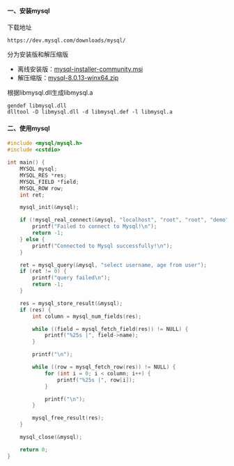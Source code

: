 #### 一、安装mysql

下载地址

```
https://dev.mysql.com/downloads/mysql/
```

分为安装版和解压缩版

- 离线安装版：[mysql-installer-community.msi](http://coderyyn.cn/DataBase/mysql-installer-community-8.0.13.0.msi)
- 解压缩版：[mysql-8.0.13-winx64.zip](http://coderyyn.cn/DataBase/mysql-8.0.13-winx64.zip)

根据libmysql.dll生成libmysql.a

```
gendef libmysql.dll
dlltool -D libmysql.dll -d libmysql.def -l libmysql.a
```

#### 二、使用mysql

```cpp
#include <mysql/mysql.h>
#include <cstdio>

int main() {
    MYSQL mysql;
    MYSQL_RES *res;
    MYSQL_FIELD *field;
    MYSQL_ROW row;
    int ret;

    mysql_init(&mysql);

    if (!mysql_real_connect(&mysql, "localhost", "root", "root", "demo", 0, NULL, 0)) {
        printf("Failed to connect to Mysql!\n");
        return -1;
    } else {
        printf("Connected to Mysql successfully!\n");
    }

    ret = mysql_query(&mysql, "select username, age from user");
    if (ret != 0) {
        printf("query failed\n");
        return -1;
    }

    res = mysql_store_result(&mysql);
    if (res) {
        int column = mysql_num_fields(res);

        while ((field = mysql_fetch_field(res)) != NULL) {
            printf("%25s |", field->name);
        }

        printf("\n");

        while ((row = mysql_fetch_row(res)) != NULL) {
            for (int i = 0; i < column; i++) {
                printf("%25s |", row[i]);
            }

            printf("\n");
        }

        mysql_free_result(res);
    }

    mysql_close(&mysql);

    return 0;
}
```

